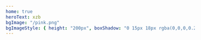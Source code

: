 ```yaml
---
home: true
heroText: xzb
bgImage: "/pink.png"
bgImageStyle: { height: "200px", boxShadow: "0 15px 18px rgba(0,0,0,0.2)" }
---
```

